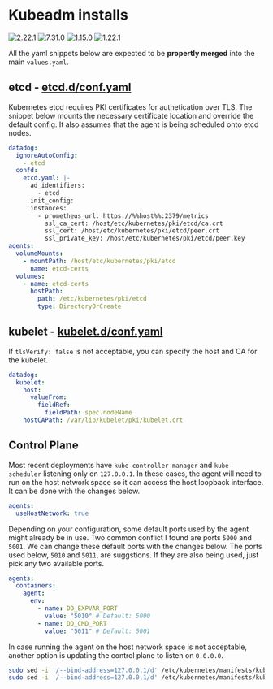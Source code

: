 # Kubeadm installs

![2.22.1](https://img.shields.io/badge/Datadog%20chart-2.21.2-632ca6?labelColor=f0f0f0&logo=Helm&logoColor=0f1689)
![7.31.0](https://img.shields.io/badge/Agent-7.30.0-632ca6?&labelColor=f0f0f0&logo=Datadog&logoColor=632ca6)
![1.15.0](https://img.shields.io/badge/Cluster%20Agent-1.14.0-632ca6?labelColor=f0f0f0&logo=Datadog&logoColor=632ca6)
![1.22.1](https://img.shields.io/badge/Kubernetes-1.22.0-326ce5?labelColor=f0f0f0&logo=Kubernetes&logoColor=326ce5)

All the yaml snippets below are expected to be **propertly merged** into the main `values.yaml`.

## etcd - [etcd.d/conf.yaml](https://github.com/DataDog/integrations-core/blob/master/etcd/datadog_checks/etcd/data/conf.yaml.example)

Kubernetes etcd requires PKI certificates for authetication over TLS. The snippet below mounts the necessary certificate location and override the default config. It also assumes that the agent is being scheduled onto etcd nodes.

```yaml
datadog:
  ignoreAutoConfig:
    - etcd
  confd:
    etcd.yaml: |-
      ad_identifiers:
        - etcd
      init_config:
      instances:
        - prometheus_url: https://%%host%%:2379/metrics
          ssl_ca_cert: /host/etc/kubernetes/pki/etcd/ca.crt
          ssl_cert: /host/etc/kubernetes/pki/etcd/peer.crt
          ssl_private_key: /host/etc/kubernetes/pki/etcd/peer.key
agents:
  volumeMounts:
    - mountPath: /host/etc/kubernetes/pki/etcd
      name: etcd-certs
  volumes:
    - name: etcd-certs
      hostPath:
        path: /etc/kubernetes/pki/etcd
        type: DirectoryOrCreate
```

## kubelet - [kubelet.d/conf.yaml](https://github.com/DataDog/integrations-core/blob/master/kubelet/datadog_checks/kubelet/data/conf.yaml.example)

If `tlsVerify: false` is not acceptable, you can specify the host and CA for the kubelet.

```yaml
datadog:
  kubelet:
    host:
      valueFrom:
        fieldRef:
          fieldPath: spec.nodeName
    hostCAPath: /var/lib/kubelet/pki/kubelet.crt
```

## Control Plane

Most recent deployments have `kube-controller-manager` and `kube-scheduler` listening only on `127.0.0.1`. In these cases, the agent will need to run on the host network space so it can access the host loopback interface. It can be done with the changes below.

```yaml
agents:
  useHostNetwork: true
```

Depending on your configuration, some default ports used by the agent might already be in use. Two common conflict I found are ports `5000` and `5001`. We can change these default ports with the changes below. The ports used below, `5010` and `5011`, are suggstions. If they are also being used, just pick any two available ports.

```yaml
agents:
  containers:
    agent:
      env:
        - name: DD_EXPVAR_PORT
          value: "5010" # Default: 5000
        - name: DD_CMD_PORT
          value: "5011" # Default: 5001
```

In case running the agent on the host network space is not acceptable, another option is updating the control plane to listen on `0.0.0.0`.

```bash
sudo sed -i '/--bind-address=127.0.0.1/d' /etc/kubernetes/manifests/kube-scheduler.yaml
sudo sed -i '/--bind-address=127.0.0.1/d' /etc/kubernetes/manifests/kube-controller-manager.yaml
```
